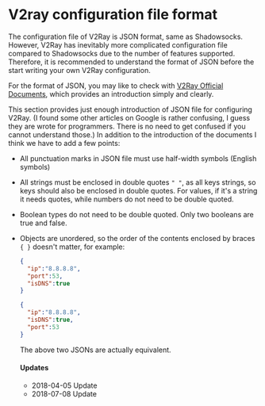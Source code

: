 # V2ray configuration file format

The configuration file of V2Ray is JSON format, same as Shadowsocks. However, V2Ray has inevitably more complicated configuration file compared to Shadowsocks due to the number of features supported. Therefore, it is recommended to understand the format of JSON before the start writing your own V2Ray configuration.

For the format of JSON, you may like to check with [V2Ray Official Documents](https://www.v2ray.com/chapter_02/), which provides an introduction simply and clearly.

This section provides just enough introduction of JSON file for configuring V2Ray. (I found some other articles on Google is rather confusing, I guess they are wrote for programmers. There is no need to get confused if you cannot understand those.) In addition to the introduction of the documents I think we have to add a few points:

- All punctuation marks in JSON file must use half-width symbols (English symbols)
- All strings must be enclosed in double quotes `" "`, as all keys strings, so keys should also be enclosed in double quotes. For values, if it's a string it needs quotes, while numbers do not need to be double quoted.
- Boolean types do not need to be double quoted. Only two booleans are true and false.
- Objects are unordered, so the order of the contents enclosed by braces `{ }` doesn't matter, for example:

  ```json
  {
    "ip":"8.8.8.8",
    "port":53,
    "isDNS":true
  }
  ```

  ```json
  {
    "ip":"8.8.8.8",
    "isDNS":true,
    "port":53
  }
  ```

  The above two JSONs are actually equivalent.


  #### Updates

  - 2018-04-05 Update
  - 2018-07-08 Update

